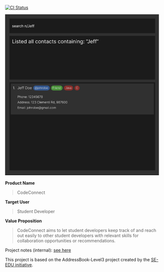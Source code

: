 [![CI Status](https://github.com/AY2324S2-CS2103T-T12-1/tp/workflows/Java%20CI/badge.svg)](https://github.com/AY2324S2-CS2103T-T12-1/tp/actions)

![Ui](docs/images/Ui.png)


**Product Name**
>CodeConnect

**Target User**
>Student Developer

**Value Proposition**
>CodeConnect aims to let student developers keep track of and reach out easily to other student developers with relevant skills for collaboration opportunities or recommendations.

Project notes (internal): [see here](https://docs.google.com/document/d/1wDRApxjKgLv_gZx7Fe1u0XLsa73Taj0THSegizHslss/edit#heading=h.gue37j8ig519)

This project is based on the AddressBook-Level3 project created by the [SE-EDU initiative](https://se-education.org).

    